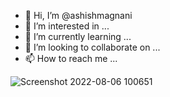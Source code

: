- 👋 Hi, I’m @ashishmagnani
- 👀 I’m interested in ...
- 🌱 I’m currently learning ...
- 💞️ I’m looking to collaborate on ...
- 📫 How to reach me ...

<!---
ashishmagnani/ashishmagnani is a ✨ special ✨ repository because its `README.md` (this file) appears on your GitHub profile.
You can click the Preview link to take a look at your changes.
--->
![Screenshot 2022-08-06 100651](https://user-images.githubusercontent.com/110708797/183234205-9dbe695c-caf3-4554-90ca-c77a7587ad2c.png)
